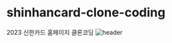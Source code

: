 # shinhancard-clone-coding

2023 신한카드 홈페이지 클론코딩
![header](https://capsule-render.vercel.app/api?type=waving&color=auto&height=300&section=header&text=신한카드%20홈페이지%20클론코딩&fontSize=90)
